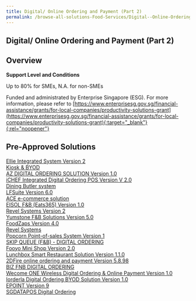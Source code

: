 ```yaml
---
title: Digital/ Online Ordering and Payment (Part 2)
permalink: /browse-all-solutions-Food-Services/Digital--Online-Ordering-and-Payment--Part-2-
---
```


## Digital/ Online Ordering and Payment (Part 2)
## Overview

**Support Level and Conditions**

Up to 80% for SMEs, N.A. for non-SMEs

Funded and administrated by Enterprise Singapore (ESG). For more information, please refer to
[https://www.enterprisesg.gov.sg/financial-assistance/grants/for-local-companies/productivity-solutions-grant](https://www.enterprisesg.gov.sg/financial-assistance/grants/for-local-companies/productivity-solutions-grant){:target="_blank"}{:rel="noopener"}

## Pre-Approved Solutions

<a href='/productivity-solutions-grant/solutionrepo/solution830' target='_blank'>Ellie Integrated System Version 2</a><br>
<a href='/productivity-solutions-grant/solutionrepo/solution976' target='_blank'>Kiosk  & BYOD</a><br>
<a href='/productivity-solutions-grant/solutionrepo/solution981' target='_blank'>AZ DIGITAL ORDERING SOLUTION Version 1.0</a><br>
<a href='/productivity-solutions-grant/solutionrepo/solution991' target='_blank'>iCHEF Integrated Digital Ordering POS Version V 2.0</a><br>
<a href='/productivity-solutions-grant/solutionrepo/solution996' target='_blank'>Dining Butler system </a><br>
<a href='/productivity-solutions-grant/solutionrepo/solution1139' target='_blank'>LFSuite Version 6.0</a><br>
<a href='/productivity-solutions-grant/solutionrepo/solution1299' target='_blank'>ACE e-commerce solution</a><br>
<a href='/productivity-solutions-grant/solutionrepo/solution1441' target='_blank'>EISOL F&B (Eats365) Version 1.0</a><br>
<a href='/productivity-solutions-grant/solutionrepo/solution1795' target='_blank'>Revel Systems Version 2</a><br>
<a href='/productivity-solutions-grant/solutionrepo/solution1834' target='_blank'>Yumstone F&B Solutions Version 5.0</a><br>
<a href='/productivity-solutions-grant/solutionrepo/solution1958' target='_blank'>FoodZaps Version 4.0</a><br>
<a href='/productivity-solutions-grant/solutionrepo/solution2063' target='_blank'>Revel Systems</a><br>
<a href='/productivity-solutions-grant/solutionrepo/solution2175' target='_blank'>Popcorn Point-of-sales System Version 1</a><br>
<a href='/productivity-solutions-grant/solutionrepo/solution2201' target='_blank'>SKIP QUEUE (F&B) - DIGITAL ORDERING</a><br>
<a href='/productivity-solutions-grant/solutionrepo/solution2307' target='_blank'>Fooyo Mini Shop Version 2.0</a><br>
<a href='/productivity-solutions-grant/solutionrepo/solution2514' target='_blank'>Lunchbox Smart Restaurant Solution Version 1.1.0</a><br>
<a href='/productivity-solutions-grant/solutionrepo/solution2536' target='_blank'>2DFire online ordering and payment Version 5.8.98</a><br>
<a href='/productivity-solutions-grant/solutionrepo/solution2726' target='_blank'>BIZ FNB DIGITAL ORDERING</a><br>
<a href='/productivity-solutions-grant/solutionrepo/solution2939' target='_blank'>Wecome ONE Wireless Digital Ordering & Online Payment Version 1.0</a><br>
<a href='/productivity-solutions-grant/solutionrepo/solution2970' target='_blank'>Iorderla Digital Ordering BYOD Solution Version 1.0</a><br>
<a href='/productivity-solutions-grant/solutionrepo/solution2994' target='_blank'>EPOINT Version 9</a><br>
<a href='/productivity-solutions-grant/solutionrepo/solution3030' target='_blank'>SGDATAPOS Digital Ordering</a><br>
